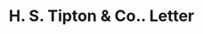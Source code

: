 ---
doi: 10.7916/D8S19DHM
date_other: '1880'
date_other_textual: 1880-1889
form: correspondence
genre:
- Letters (correspondence)
name:
- H. S. Tipton & Co.
object_in_context_url: https://biggert.cul.columbia.edu/items/view/ave_biggert_00690
subject_hierarchical_geographic:
- Kansas City, Missouri, United States
subject_name:
- H. S. Tipton & Co.
title: H. S. Tipton & Co.. Letter
sort_title: H. S. Tipton & Co.. Letter
call_number: ave_biggert_00690
coordinates:
- 39.099722222222226,-94.57833333333333
pid: ave_biggert_00690
identifiers: ave_biggert_00690
thumbnail: false
permalink: /biggert/ave_biggert_00690/
layout: iiif-image-page
---